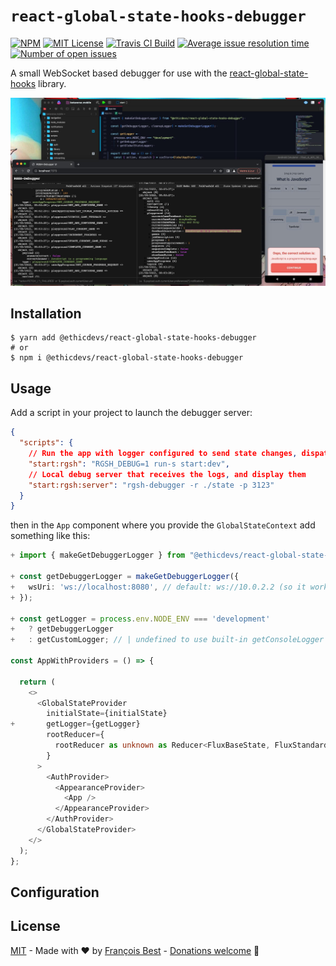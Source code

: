 # `react-global-state-hooks-debugger`

[![NPM](https://img.shields.io/npm/v/react-global-state-hooks-debugger?color=red)](https://www.npmjs.com/package/react-global-state-hooks-debugger)
[![MIT License](https://img.shields.io/github/license/EthicDevs/react-global-state-hooks-debugger.svg?color=blue)](https://github.com/EthicDevs/react-global-state-hooks-debugger/blob/master/LICENSE)
[![Travis CI Build](https://img.shields.io/travis/com/EthicDevs/react-global-state-hooks-debugger.svg)](https://travis-ci.com/EthicDevs/react-global-state-hooks-debugger)
[![Average issue resolution time](https://isitmaintained.com/badge/resolution/EthicDevs/react-global-state-hooks-debugger.svg)](https://isitmaintained.com/project/EthicDevs/react-global-state-hooks-debugger)
[![Number of open issues](https://isitmaintained.com/badge/open/EthicDevs/react-global-state-hooks-debugger.svg)](https://isitmaintained.com/project/EthicDevs/react-global-state-hooks-debugger)

A small WebSocket based debugger for use with the [react-global-state-hooks](https://github.com/EthicDevs/react-global-state-hooks) library.

![demo screenshot](./assets/demo-screen-01.jpg)

## Installation

```shell
$ yarn add @ethicdevs/react-global-state-hooks-debugger
# or
$ npm i @ethicdevs/react-global-state-hooks-debugger
```

## Usage

Add a script in your project to launch the debugger server:

```json
{
  "scripts": {
    // Run the app with logger configured to send state changes, dispatched actions, etc
    "start:rgsh": "RGSH_DEBUG=1 run-s start:dev",
    // Local debug server that receives the logs, and display them
    "start:rgsh:server": "rgsh-debugger -r ./state -p 3123"
  }
}
```

then in the `App` component where you provide the `GlobalStateContext` add something like this:

```ts
+ import { makeGetDebuggerLogger } from "@ethicdevs/react-global-state-hooks-debugger";

+ const getDebuggerLogger = makeGetDebuggerLogger({
+   wsUri: 'ws://localhost:8080', // default: ws://10.0.2.2 (so it works with react-native on remote device by default)
+ });

+ const getLogger = process.env.NODE_ENV === 'development'
+   ? getDebuggerLogger
+   : getCustomLogger; // | undefined to use built-in getConsoleLogger

const AppWithProviders = () => {

  return (
    <>
      <GlobalStateProvider
        initialState={initialState}
+       getLogger={getLogger}
        rootReducer={
          rootReducer as unknown as Reducer<FluxBaseState, FluxStandardAction>
        }
      >
        <AuthProvider>
          <AppearanceProvider>
            <App />
          </AppearanceProvider>
        </AuthProvider>
      </GlobalStateProvider>
    </>
  );
};
```

## Configuration

## License

[MIT](https://github.com/EthicDevs/react-global-state-hooks-debugger/blob/master/LICENSE) - Made with ❤️ by [François Best](https://francoisbest.com) - [Donations welcome](https://paypal.me/francoisbest?locale.x=fr_FR) 🙏
